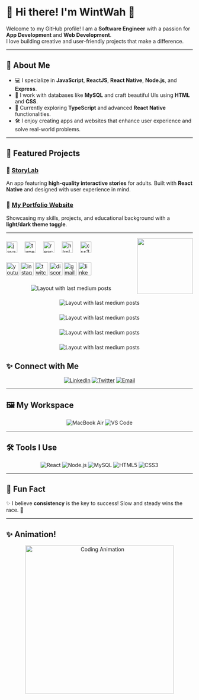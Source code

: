 # 🌟 Hi there! I'm WintWah 👋

Welcome to my GitHub profile! I am a **Software Engineer** with a passion for **App Development** and **Web Development**.  
I love building creative and user-friendly projects that make a difference.

---

## 🚀 About Me
- 💻 I specialize in **JavaScript**, **ReactJS**, **React Native**, **Node.js**, and **Express**.
- 📂 I work with databases like **MySQL** and craft beautiful UIs using **HTML** and **CSS**.
- 🌱 Currently exploring **TypeScript** and advanced **React Native** functionalities.
- 🛠️ I enjoy creating apps and websites that enhance user experience and solve real-world problems.

---



## 📂 Featured Projects
### 🌟 [StoryLab](https://github.com/your-username/storylab)
An app featuring **high-quality interactive stories** for adults. Built with **React Native** and designed with user experience in mind.

### 🎨 [My Portfolio Website](https://your-portfolio-link)
Showcasing my skills, projects, and educational background with a **light/dark theme toggle**.  

---


<img align="right" height="150" src="https://i.imgflip.com/65efzo.gif"  />

###

<div align="left">
  <img src="https://cdn.jsdelivr.net/gh/devicons/devicon/icons/javascript/javascript-original.svg" height="30" alt="javascript logo"  />
  <img width="12" />
  <img src="https://cdn.jsdelivr.net/gh/devicons/devicon/icons/typescript/typescript-original.svg" height="30" alt="typescript logo"  />
  <img width="12" />
  <img src="https://cdn.jsdelivr.net/gh/devicons/devicon/icons/react/react-original.svg" height="30" alt="react logo"  />
  <img width="12" />
  <img src="https://cdn.jsdelivr.net/gh/devicons/devicon/icons/html5/html5-original.svg" height="30" alt="html5 logo"  />
  <img width="12" />
  <img src="https://cdn.jsdelivr.net/gh/devicons/devicon/icons/css3/css3-original.svg" height="30" alt="css3 logo"  />
  <img width="12" />
  
</div>

###

<div align="left">
  <img src="https://img.shields.io/static/v1?message=Youtube&logo=youtube&label=&color=FF0000&logoColor=white&labelColor=&style=for-the-badge" height="35" alt="youtube logo"  />
  <img src="https://img.shields.io/static/v1?message=Instagram&logo=instagram&label=&color=E4405F&logoColor=white&labelColor=&style=for-the-badge" height="35" alt="instagram logo"  />
  <img src="https://img.shields.io/static/v1?message=Twitch&logo=twitch&label=&color=9146FF&logoColor=white&labelColor=&style=for-the-badge" height="35" alt="twitch logo"  />
  <img src="https://img.shields.io/static/v1?message=Discord&logo=discord&label=&color=7289DA&logoColor=white&labelColor=&style=for-the-badge" height="35" alt="discord logo"  />
  <img src="https://img.shields.io/static/v1?message=Gmail&logo=gmail&label=&color=D14836&logoColor=white&labelColor=&style=for-the-badge" height="35" alt="gmail logo"  />
  <img src="https://img.shields.io/static/v1?message=LinkedIn&logo=linkedin&label=&color=0077B5&logoColor=white&labelColor=&style=for-the-badge" height="35" alt="linkedin logo"  />
</div>

###

<div align="center">
  <img src="https://github-read-medium-git-main.pahlevikun.vercel.app/latest?limit=4" alt="Layout with last medium posts"  />
</div>

###

<div align="center">
  <img src="https://github-read-medium-git-main.pahlevikun.vercel.app/latest?limit=4" alt="Layout with last medium posts"  />
</div>

###

<div align="center">
  <img src="https://github-read-medium-git-main.pahlevikun.vercel.app/latest?limit=4" alt="Layout with last medium posts"  />
</div>

###

<div align="center">
  <img src="https://github-read-medium-git-main.pahlevikun.vercel.app/latest?limit=4" alt="Layout with last medium posts"  />
</div>

###

<div align="center">
  <img src="https://github-read-medium-git-main.pahlevikun.vercel.app/latest?limit=4" alt="Layout with last medium posts"  />
</div>

###

## ✨ Connect with Me  
<p align="center">
  <a href="https://www.linkedin.com/in/yourprofile/" target="_blank"><img alt="LinkedIn" src="https://img.shields.io/badge/LinkedIn-blue?style=flat-square&logo=linkedin"></a>
  <a href="https://twitter.com/yourprofile" target="_blank"><img alt="Twitter" src="https://img.shields.io/badge/Twitter-blue?style=flat-square&logo=twitter"></a>
  <a href="mailto:your-email@example.com" target="_blank"><img alt="Email" src="https://img.shields.io/badge/Email-red?style=flat-square&logo=gmail"></a>
</p>

---

## 🖼️ My Workspace
<p align="center">
  <img src="https://img.shields.io/badge/MacBook%20Air-Silver?style=for-the-badge&logo=apple&logoColor=white" alt="MacBook Air">
  <img src="https://img.shields.io/badge/Editor-VS%20Code-blue?style=for-the-badge&logo=visual-studio-code&logoColor=white" alt="VS Code">
</p>

---

## 🛠️ Tools I Use
<p align="center">
  <img src="https://img.shields.io/badge/React-blue?style=flat-square&logo=react&logoColor=white" alt="React">
  <img src="https://img.shields.io/badge/Node.js-green?style=flat-square&logo=node.js&logoColor=white" alt="Node.js">
  <img src="https://img.shields.io/badge/MySQL-orange?style=flat-square&logo=mysql&logoColor=white" alt="MySQL">
  <img src="https://img.shields.io/badge/HTML5-red?style=flat-square&logo=html5&logoColor=white" alt="HTML5">
  <img src="https://img.shields.io/badge/CSS3-blue?style=flat-square&logo=css3&logoColor=white" alt="CSS3">
</p>

---

## 🎉 Fun Fact  
✨ I believe **consistency** is the key to success! Slow and steady wins the race. 🚀

---

## ✨ Animation!
<p align="center">
  <img src="https://media.giphy.com/media/L1R1tvI9svkIWwpVYr/giphy.gif" width="400" alt="Coding Animation">
</p>
